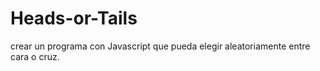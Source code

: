 # Heads-or-Tails
crear un programa con Javascript que pueda elegir aleatoriamente entre cara o cruz.
